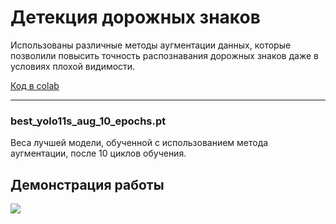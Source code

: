 # Детекция дорожных знаков
Использованы различные методы аугментации данных, которые позволили повысить точность распознавания дорожных знаков даже в условиях плохой видимости.


[Код в colab](https://colab.research.google.com/drive/1YPlaYZTCCnJT0sNtTcsHYQkfnOYm7rAx?usp=sharing)
___

### best_yolo11s_aug_10_epochs.pt
Веса лучшей модели, обученной с использованием метода аугментации, после 10 циклов обучения.

## Демонстрация работы
![](Тест.gif)
